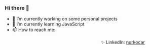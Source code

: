 ### Hi there 👋
- 🔭 I’m currently working on some personal projects
- 🌱 I’m currently learning JavaScript
- 📫 How to reach me: <br><br>
<span style="margin-left:20em;" >✨ LinkedIn:</span> <a href='https://www.linkedin.com/in/nur-kocar/'>nurkocar</a>

<!--
**nurkocar/nurkocar** is a ✨ _special_ ✨ repository because its `README.md` (this file) appears on your GitHub profile.

Here are some ideas to get you started:

- 🔭 I’m currently working on some personal projects
- 🌱 I’m currently learning JavaScript
- 👯 I’m looking to collaborate on ...
- 🤔 I’m looking for help with ...
- 💬 Ask me about ...
- 📫 How to reach me: ...
- 😄 Pronouns: ...
- ⚡ Fun fact: ...
-->
